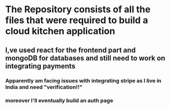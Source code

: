 # The Repository consists of all the files that were required to build a cloud kitchen application 
## I,ve used react for the frontend part and mongoDB for databases and still need to work on integrating payments
### Apparently am facing issues with integrating stripe as I live in India and need "verification!!"
### moreover I'll eventually build an auth page 

